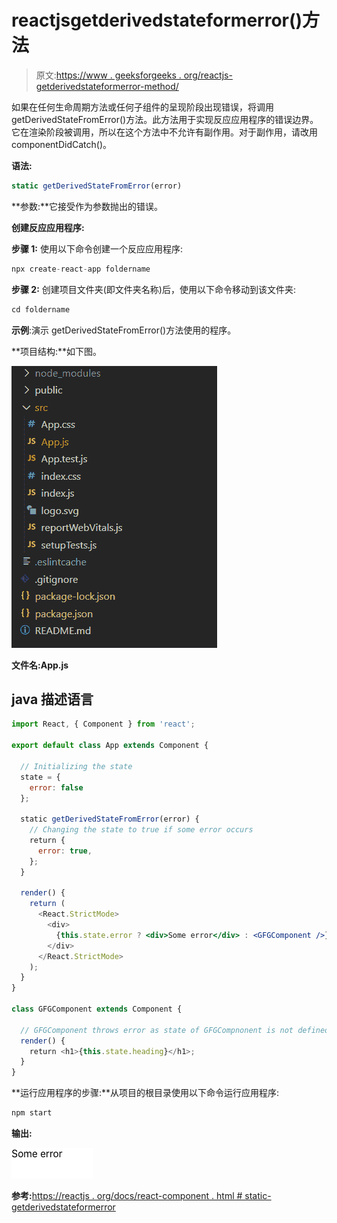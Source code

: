 # reactjsgetderivedstateformerror()方法

> 原文:[https://www . geeksforgeeks . org/reactjs-getderivedstateformerror-method/](https://www.geeksforgeeks.org/reactjs-getderivedstatefromerror-method/)

如果在任何生命周期方法或任何子组件的呈现阶段出现错误，将调用 getDerivedStateFromError()方法。此方法用于实现反应应用程序的错误边界。它在渲染阶段被调用，所以在这个方法中不允许有副作用。对于副作用，请改用 componentDidCatch()。

**语法:**

```jsx
static getDerivedStateFromError(error)
```

**参数:**它接受作为参数抛出的错误。

**创建反应应用程序:**

**步骤 1:** 使用以下命令创建一个反应应用程序:

```jsx
npx create-react-app foldername
```

**步骤 2:** 创建项目文件夹(即文件夹名称)后，使用以下命令移动到该文件夹:

```jsx
cd foldername
```

**示例**:演示 getDerivedStateFromError()方法使用的程序。

**项目结构:**如下图。

![](img/f04ae0d8b722a9fff0bd9bd138b29c23.png)

**文件名:App.js**

## java 描述语言

```jsx
import React, { Component } from 'react';

export default class App extends Component {

  // Initializing the state
  state = {
    error: false
  };

  static getDerivedStateFromError(error) {
    // Changing the state to true if some error occurs
    return {
      error: true,
    };
  }

  render() {
    return (
      <React.StrictMode>
        <div>
          {this.state.error ? <div>Some error</div> : <GFGComponent />}
        </div>
      </React.StrictMode>
    );
  }
}

class GFGComponent extends Component {

  // GFGComponent throws error as state of GFGCompnonent is not defined
  render() {
    return <h1>{this.state.heading}</h1>;
  }
}
```

**运行应用程序的步骤:**从项目的根目录使用以下命令运行应用程序:

```jsx
npm start
```

**输出:**

![](img/cadf225322e9712950f999af0a6f662e.png)

**参考:**[https://reactjs . org/docs/react-component . html # static-getderivedstateformerror](https://reactjs.org/docs/react-component.html#static-getderivedstatefromerror)